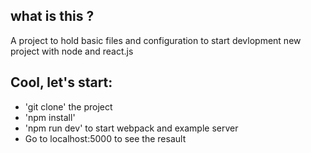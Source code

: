 ## what is this ?

A project to hold basic files and configuration to start devlopment new project  with node and react.js

## Cool, let's start:

* 'git clone' the project
* 'npm install'
* 'npm run dev' to start webpack and example server
* Go to localhost:5000 to see the resault
